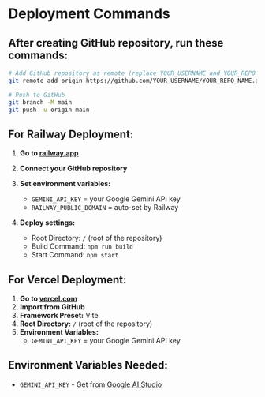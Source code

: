 # Deployment Commands

## After creating GitHub repository, run these commands:

```bash
# Add GitHub repository as remote (replace YOUR_USERNAME and YOUR_REPO_NAME)
git remote add origin https://github.com/YOUR_USERNAME/YOUR_REPO_NAME.git

# Push to GitHub
git branch -M main
git push -u origin main
```

## For Railway Deployment:

1. **Go to [railway.app](https://railway.app)**
2. **Connect your GitHub repository**
3. **Set environment variables:**
   - `GEMINI_API_KEY` = your Google Gemini API key
   - `RAILWAY_PUBLIC_DOMAIN` = auto-set by Railway

4. **Deploy settings:**
   - Root Directory: `/` (root of the repository)
   - Build Command: `npm run build`
   - Start Command: `npm start`

## For Vercel Deployment:

1. **Go to [vercel.com](https://vercel.com)**
2. **Import from GitHub**
3. **Framework Preset:** Vite
4. **Root Directory:** `/` (root of the repository)
5. **Environment Variables:**
   - `GEMINI_API_KEY` = your Google Gemini API key

## Environment Variables Needed:
- `GEMINI_API_KEY` - Get from [Google AI Studio](https://makersuite.google.com/app/apikey)